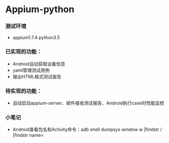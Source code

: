 # Appium-python
### 测试环境
* appium1.7.4  python3.5
### 已实现的功能：
* Android自动获取设备信息
* yaml管理测试用例
* 输出HTML格式测试报告
### 待实现的功能：
* 自动启动appium-server、邮件接收测试报告、Android执行case时性能监控
### 小笔记
* Android查看包名和Activity命令：adb shell dumpsys window w |findstr \/ |findstr name=

